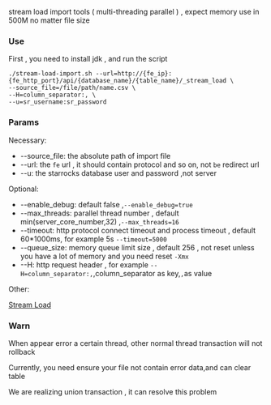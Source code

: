 stream load import tools ( multi-threading parallel ) , expect memory use in 500M no matter file size

### Use

First , you need to install jdk , and run the script

```shell
./stream-load-import.sh --url=http://{fe_ip}:{fe_http_port}/api/{database_name}/{table_name}/_stream_load \
--source_file=/file/path/name.csv \
--H=column_separator:, \
--u=sr_username:sr_password
```

### Params

Necessary:

- --source_file: the absolute path of import file
- --url: the `fe` url , it should contain protocol and so on, not `be` redirect url
- --u: the starrocks database user and password ,not server

Optional:

- --enable_debug: default false ,`--enable_debug=true`
- --max_threads: parallel thread number , default min(server_core_number,32) ,`--max_threads=16`
- --timeout: http protocol connect timeout and process timeout , default 60*1000ms, for example 5s `--timeout=5000`
- --queue_size: memory queue limit size , default 256 , not reset unless you have a lot of memory and you need reset `-Xmx`
- --H: http request header , for example `--H=column_separator:,`,column_separator as key,`,`as value

Other:

[Stream Load](../../docs/en/loading/StreamLoad.md)

### Warn

When appear error a certain thread, other normal thread transaction will not rollback

Currently, you need ensure your file not contain error data,and can clear table

We are realizing union transaction , it can resolve this problem
